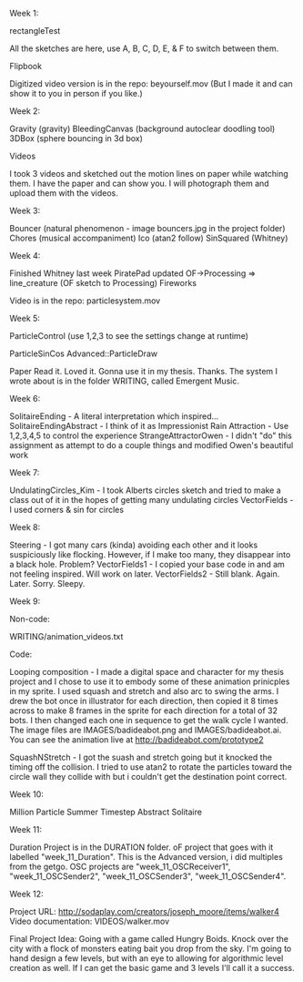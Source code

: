Week 1: 

rectangleTest

All the sketches are here, use A, B, C, D, E, & F to switch between them. 

Flipbook

Digitized video version is in the repo: beyourself.mov
(But I made it and can show it to you in person if you like.)

Week 2:

Gravity (gravity)
BleedingCanvas (background autoclear doodling tool)
3DBox (sphere bouncing in 3d box)

Videos

I took 3 videos and sketched out the motion lines on paper while watching them. I have the paper and can show you. I will photograph them and upload them with the videos.

Week 3:

Bouncer (natural phenomenon - image bouncers.jpg in the project folder)
Chores (musical accompaniment)
Ico (atan2 follow)
SinSquared (Whitney)

Week 4:

Finished Whitney last week
PiratePad updated
OF->Processing => line_creature (OF sketch to Processing)
Fireworks

Video is in the repo: particlesystem.mov

Week 5:

ParticleControl (use 1,2,3 to see the settings change at runtime)
<!-- :::I don't like what I've done here. I need to see you about images.::: -->
ParticleSinCos
Advanced::ParticleDraw

Paper
Read it. Loved it. Gonna use it in my thesis. Thanks. The system I wrote about is in the folder WRITING, called Emergent Music.

Week 6:

SolitaireEnding - A literal interpretation which inspired...
SolitaireEndingAbstract - I think of it as Impressionist Rain
Attraction - Use 1,2,3,4,5 to control the experience
StrangeAttractorOwen - I didn't "do" this assignment as attempt to do a couple things and modified Owen's beautiful work

Week 7:

UndulatingCircles_Kim - I took Alberts circles sketch and tried to make a class out of it in the hopes of getting many undulating circles
VectorFields - I used corners & sin for circles

Week 8:

Steering - I got many cars (kinda) avoiding each other and it looks suspiciously like flocking. However, if I make too many, they disappear into a black hole. Problem? 
VectorFields1 - I copied your base code in and am not feeling inspired. Will work on later.
VectorFields2 - Still blank. Again. Later. Sorry. Sleepy.

Week 9:

Non-code:

WRITING/animation_videos.txt

Code:

Looping composition - I made a digital space and character for my thesis project and I chose to use it to embody some of these animation prinicples in my sprite. I used squash and stretch and also arc to swing the arms. I drew the bot once in illustrator for each direction, then copied it 8 times across to make 8 frames in the sprite for each direction for a total of 32 bots. I then changed each one in sequence to get the walk cycle I wanted. The image files are IMAGES/badideabot.png and IMAGES/badideabot.ai. You can see the animation live at http://badideabot.com/prototype2

SquashNStretch - I got the suash and stretch going but it knocked the timing off the collision. I tried to use atan2 to rotate the particles toward the circle wall they collide with but i couldn't get the destination point correct.


Week 10:

Million Particle Summer
Timestep Abstract Solitaire

Week 11:

Duration Project is in the DURATION folder. oF project that goes with it labelled "week_11_Duration". This is the Advanced version, i did multiples from the getgo.
OSC projects are "week_11_OSCReceiver1", "week_11_OSCSender2", "week_11_OSCSender3", "week_11_OSCSender4".

Week 12:

Project URL: http://sodaplay.com/creators/joseph_moore/items/walker4
Video documentation: VIDEOS/walker.mov

Final Project Idea: Going with a game called Hungry Boids. Knock over the city with a flock of monsters eating bait you drop from the sky. I'm going to hand design a few levels, but with an eye to allowing for algorithmic level creation as well. If I can get the basic game and 3 levels I'll call it a success. 
